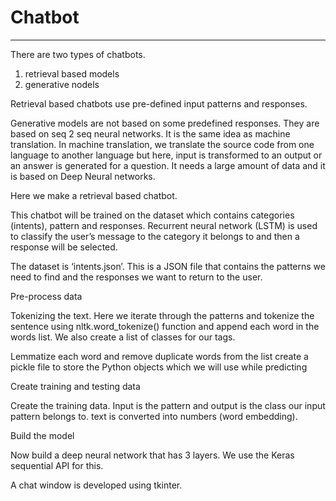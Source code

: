 # Chatbot
----------------

There are two types of chatbots.
1. retrieval based models
2. generative nodels

Retrieval based chatbots use pre-defined input patterns and responses. 

Generative models are not based on some predefined responses.
They are based on seq 2 seq neural networks. It is the same idea as machine translation.
In machine translation, we translate the source code from one language to another language 
but here, input is transformed to an output or an answer is generated for a question.
It needs a large amount of data and it is based on Deep Neural networks.

Here we make a retrieval based chatbot.

This chatbot will be trained on the dataset which contains categories (intents), pattern and responses. Recurrent neural network (LSTM) is used to classify the user’s message to the category it belongs to and then a response will be selected.

The dataset is ‘intents.json’. This is a JSON file that contains the patterns we need to find and the responses we want to return to the user.

Pre-process data

Tokenizing  the text. Here we iterate through the patterns and tokenize the sentence using nltk.word_tokenize() function and append each word in the words list. We also create a list of classes for our tags.

Lemmatize each word and remove duplicate words from the list
create a pickle file to store the Python objects which we will use while predicting

Create training and testing data

Create the training data. Input is the pattern and output is the class our input pattern belongs to. text is converted into numbers (word embedding).

Build the model

Now build a deep neural network that has 3 layers. We use the Keras sequential API for this.

A chat window is developed using tkinter.